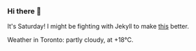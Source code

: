### Hi there :wave:

It's Saturday! I might be fighting with Jekyll to make [this](https://swissclubto.github.io) better.

Weather in Toronto: partly cloudy, at +18°C.
